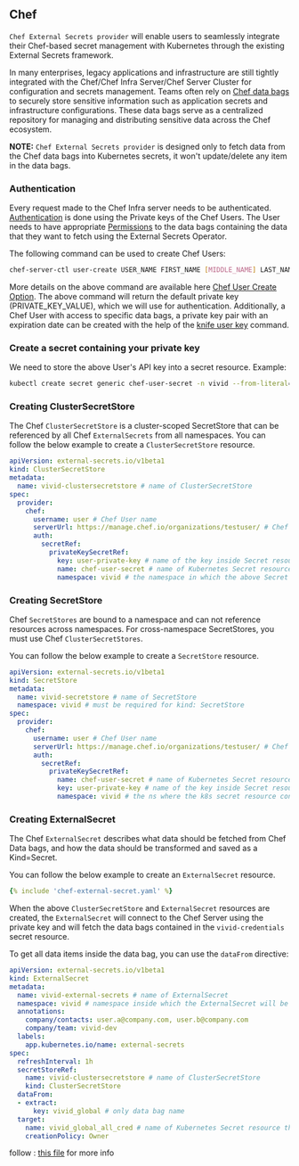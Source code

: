 ## Chef

`Chef External Secrets provider` will enable users to seamlessly integrate their Chef-based secret management with Kubernetes through the existing External Secrets framework.

In many enterprises, legacy applications and infrastructure are still tightly integrated with the Chef/Chef Infra Server/Chef Server Cluster for configuration and secrets management. Teams often rely on [Chef data bags](https://docs.chef.io/data_bags/) to securely store sensitive information such as application secrets and infrastructure configurations. These data bags serve as a centralized repository for managing and distributing sensitive data across the Chef ecosystem.

**NOTE:** `Chef External Secrets provider` is designed only to fetch data from the Chef data bags into Kubernetes secrets, it won't update/delete any item in the data bags. 

### Authentication

Every request made to the Chef Infra server needs to be authenticated. [Authentication](https://docs.chef.io/server/auth/) is done using the Private keys of the Chef Users.  The User needs to have appropriate [Permissions](https://docs.chef.io/server/server_orgs/#permissions) to the data bags containing the data that they want to fetch using the External Secrets Operator.

The following command can be used to create Chef Users:
```sh
chef-server-ctl user-create USER_NAME FIRST_NAME [MIDDLE_NAME] LAST_NAME EMAIL 'PASSWORD' (options)
```

More details on the above command are available here [Chef User Create Option](https://docs.chef.io/server/server_users/#user-create). The above command will return the default private key (PRIVATE_KEY_VALUE), which we will use for authentication. Additionally, a Chef User with access to specific data bags, a private key pair with an expiration date can be created with the help of the  [knife user key](https://docs.chef.io/server/auth/#knife-user-key) command.

### Create a secret containing your private key

We need to store the above User's API key into a secret resource.
Example:
```sh
kubectl create secret generic chef-user-secret -n vivid --from-literal=user-private-key='PRIVATE_KEY_VALUE'
```

### Creating ClusterSecretStore

The Chef `ClusterSecretStore` is a cluster-scoped SecretStore that can be referenced by all Chef `ExternalSecrets` from all namespaces. You can follow the below example to create a `ClusterSecretStore` resource.

```yaml
apiVersion: external-secrets.io/v1beta1
kind: ClusterSecretStore
metadata:
  name: vivid-clustersecretstore # name of ClusterSecretStore
spec:
  provider:
    chef:
      username: user # Chef User name
      serverUrl: https://manage.chef.io/organizations/testuser/ # Chef server URL
      auth:
        secretRef:
          privateKeySecretRef:
            key: user-private-key # name of the key inside Secret resource
            name: chef-user-secret # name of Kubernetes Secret resource containing the Chef User's private key
            namespace: vivid # the namespace in which the above Secret resource resides
```

### Creating SecretStore

Chef `SecretStores` are bound to a namespace and can not reference resources across namespaces. For cross-namespace SecretStores, you must use Chef `ClusterSecretStores`.

You can follow the below example to create a `SecretStore` resource.

```yaml
apiVersion: external-secrets.io/v1beta1
kind: SecretStore
metadata:
  name: vivid-secretstore # name of SecretStore
  namespace: vivid # must be required for kind: SecretStore
spec:
  provider:
    chef:
      username: user # Chef User name
      serverUrl: https://manage.chef.io/organizations/testuser/ # Chef server URL
      auth:
        secretRef:
          privateKeySecretRef:
            name: chef-user-secret # name of Kubernetes Secret resource containing the Chef User's private key
            key: user-private-key # name of the key inside Secret resource
            namespace: vivid # the ns where the k8s secret resource containing Chef User's private key resides

```

### Creating ExternalSecret

The Chef `ExternalSecret` describes what data should be fetched from Chef Data bags, and how the data should be transformed and saved as a Kind=Secret.

You can follow the below example to create an `ExternalSecret` resource.
```yaml
{% include 'chef-external-secret.yaml' %}
```

When the above `ClusterSecretStore` and `ExternalSecret` resources are created, the `ExternalSecret` will connect to the Chef Server using the private key and will fetch the data bags contained in the `vivid-credentials` secret resource.

To get all data items inside the data bag, you can use the `dataFrom` directive:
```yaml
apiVersion: external-secrets.io/v1beta1
kind: ExternalSecret
metadata:
  name: vivid-external-secrets # name of ExternalSecret
  namespace: vivid # namespace inside which the ExternalSecret will be created
  annotations:
    company/contacts: user.a@company.com, user.b@company.com
    company/team: vivid-dev
  labels:
    app.kubernetes.io/name: external-secrets
spec:
  refreshInterval: 1h
  secretStoreRef:
    name: vivid-clustersecretstore # name of ClusterSecretStore
    kind: ClusterSecretStore
  dataFrom:
  - extract:
      key: vivid_global # only data bag name
  target:
    name: vivid_global_all_cred # name of Kubernetes Secret resource that will be created and will contain the obtained secrets
    creationPolicy: Owner

```

follow : [this file](https://github.com/external-secrets/external-secrets/blob/main/apis/externalsecrets/v1beta1/secretstore_chef_types.go) for more info
